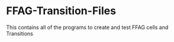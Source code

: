 # FFAG-Transition-Files
This contains all of the programs to create and test FFAG cells and Transitions
